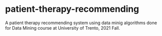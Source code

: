 # patient-therapy-recommending
A patient therapy recommending system using data minig algorithms done for Data Mining course at University of Trento, 2021 Fall.
